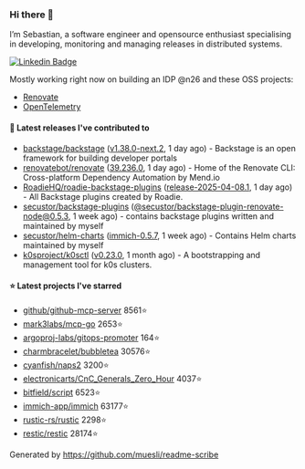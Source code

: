### Hi there 👋

I’m Sebastian, a software engineer and opensource enthusiast specialising in developing, monitoring and managing releases in distributed systems.    

[![Linkedin Badge](https://img.shields.io/badge/-LinkedIn-blue?style=flat&logo=Linkedin&logoColor=white&link=https://www.linkedin.com/in/sebastian-poxhofer/)](https://www.linkedin.com/in/sebastian-poxhofer/)

Mostly working right now on building an IDP @n26 and these OSS projects:
- [Renovate](https://github.com/renovatebot/renovate)
- [OpenTelemetry](https://github.com/open-telemetry)



#### 🚀 Latest releases I've contributed to

- [backstage/backstage](https://github.com/backstage/backstage) ([v1.38.0-next.2](https://github.com/backstage/backstage/releases/tag/v1.38.0-next.2), 1 day ago) - Backstage is an open framework for building developer portals
- [renovatebot/renovate](https://github.com/renovatebot/renovate) ([39.236.0](https://github.com/renovatebot/renovate/releases/tag/39.236.0), 1 day ago) - Home of the Renovate CLI: Cross-platform Dependency Automation by Mend.io
- [RoadieHQ/roadie-backstage-plugins](https://github.com/RoadieHQ/roadie-backstage-plugins) ([release-2025-04-08.1](https://github.com/RoadieHQ/roadie-backstage-plugins/releases/tag/release-2025-04-08.1), 1 day ago) - All Backstage plugins created by Roadie.
- [secustor/backstage-plugins](https://github.com/secustor/backstage-plugins) ([@secustor/backstage-plugin-renovate-node@0.5.3](https://github.com/secustor/backstage-plugins/releases/tag/%40secustor/backstage-plugin-renovate-node%400.5.3), 1 week ago) - contains backstage plugins written and maintained by myself
- [secustor/helm-charts](https://github.com/secustor/helm-charts) ([immich-0.5.7](https://github.com/secustor/helm-charts/releases/tag/immich-0.5.7), 1 week ago) - Contains Helm charts maintained by myself
- [k0sproject/k0sctl](https://github.com/k0sproject/k0sctl) ([v0.23.0](https://github.com/k0sproject/k0sctl/releases/tag/v0.23.0), 1 month ago) - A bootstrapping and management tool for k0s clusters.

#### ⭐ Latest projects I've starred

- [github/github-mcp-server](https://github.com/github/github-mcp-server) 8561⭐
- [mark3labs/mcp-go](https://github.com/mark3labs/mcp-go) 2653⭐
- [argoproj-labs/gitops-promoter](https://github.com/argoproj-labs/gitops-promoter) 164⭐
- [charmbracelet/bubbletea](https://github.com/charmbracelet/bubbletea) 30576⭐
- [cyanfish/naps2](https://github.com/cyanfish/naps2) 3200⭐
- [electronicarts/CnC_Generals_Zero_Hour](https://github.com/electronicarts/CnC_Generals_Zero_Hour) 4037⭐
- [bitfield/script](https://github.com/bitfield/script) 6523⭐
- [immich-app/immich](https://github.com/immich-app/immich) 63177⭐
- [rustic-rs/rustic](https://github.com/rustic-rs/rustic) 2298⭐
- [restic/restic](https://github.com/restic/restic) 28174⭐



Generated by https://github.com/muesli/readme-scribe

